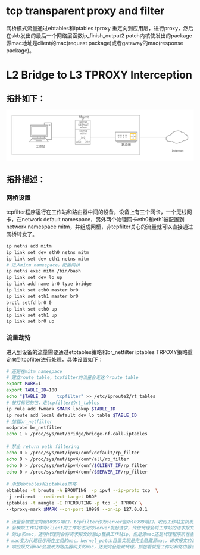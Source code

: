 # tcp transparent proxy and filter
网桥模式流量通过ebtables和iptables tproxy 重定向到应用层，进行proxy，然后在skb发出的最后一个网络层函数ip_finish_output2 patch内核使发出的package源mac地址是client的mac(request package)或者gateway的mac(response package)。
# L2 Bridge to L3 TPROXY Interception
## 拓扑如下：
![image](https://raw.githubusercontent.com/imatespl/tcp-transparent-proxy/master/transparent-proxy.svg)
## 拓扑描述：
### 网桥设置
tcpfilter程序运行在工作站和路由器中间的设备，设备上有三个网卡，一个无线网卡，在network default namespace，另外两个物理网卡eth0和eth1被配置到network namespace mitm，并组成网桥，非tcpfilter关心的流量就可以直接通过网桥转发了。<br>
```bash
ip netns add mitm
ip link set dev eth0 netns mitm
ip link set dev eth1 netns mitm
# 进入mitm namespace，配置网桥
ip netns exec mitm /bin/bash
ip link set dev lo up
ip link add name br0 type bridge
ip link set eth0 master br0
ip link set eth1 master br0
brctl setfd br0 0
ip link set eth0 up
ip link set eth1 up
ip link set br0 up
```
### 流量劫持
进入到设备的流量需要通过etbtables策略和br_netfilter iptables TRPOXY策略重定向到tcpfilter进行处理，具体设置如下：
```bash
# 还是在mitm namespace
# 建立route table，tcpfilter的流量会走这个route table
export MARK=1
export TABLE_ID=100
echo "$TABLE_ID    tcpfilter" >> /etc/iproute2/rt_tables
# 被打标记的包，走tcpfilter的rt_tables
ip rule add fwmark $MARK lookup $TABLE_ID
ip route add local default dev lo table $TABLE_ID
# 加载br_netfilter
modprobe br_netfilter
echo 1 > /proc/sys/net/bridge/bridge-nf-call-iptables

# 禁止 return path filtering
echo 0 > /proc/sys/net/ipv4/conf/default/rp_filter
echo 0 > /proc/sys/net/ipv4/conf/all/rp_filter
echo 0 > /proc/sys/net/ipv4/conf/$CLIENT_IF/rp_filter
echo 0 > /proc/sys/net/ipv4/conf/$SERVER_IF/rp_filter

# 添加ebtables和iptables策略
ebtables -t broute -A BROUTING  -p ipv4 --ip-proto tcp  \
-j redirect --redirect-target DROP
iptables -t mangle -I PREROUTING -p tcp -j TPROXY \
--tproxy-mark $MARK --on-port 10999 --on-ip 127.0.0.1

# 流量会被重定向到10999端口，tcpfilter作为server监听10999端口，收到工作站主机发出的所有TCP流量，tcpfilter作为代理
# 会模拟工作站作为client向工作站访问的server发起请求，传统代理会将工作站的请求报文的源ip和源mac都替换为代理程序所在主机
# 的ip和mac，透明代理则会将请求报文的源ip替换工作站ip，但是源mac还是代理程序所在主机mac。响应报文源mac会从路由器网关的
# mac变为代理程序所在主机的mac。kernel_patch目录实现是完全隐藏源mac，请求报文的源mac经过tcpfilter后，会被替换为工作站mac
# 响应报文源mac会被改为路由器网关的mac，达到完全隐藏代理。抓包看就是工作站和路由器直接通信。
```


